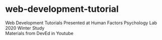 # web-development-tutorial

Web Development Tutorials Presented at Human Factors Psychology Lab 2020 Winter Study <br>
Materials from DevEd in Youtube
